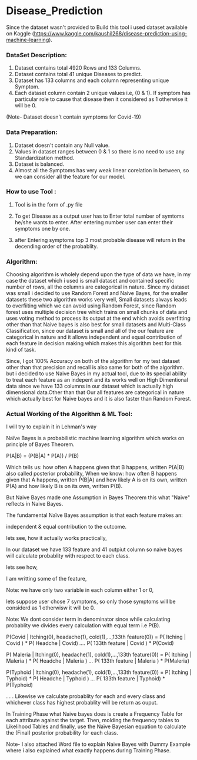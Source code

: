 # Disease_Prediction

Since the dataset wasn't provided to Build this tool i used dataset available on Kaggle (https://www.kaggle.com/kaushil268/disease-prediction-using-machine-learning).


### DataSet Description:

1) Dataset contains total 4920 Rows and 133 Columns.
2) Dataset contains total 41 unique Diseases to predict.
3) Dataset has 133 columns and each column representing unique Symptom.
4) Each dataset column contain 2 unique values i.e, (0 & 1). If symptom has particular role to cause that disease then it considered as 
   1 otherwise it will be 0.

(Note- Dataset doesn't contain symptoms for Covid-19)


### Data Preparation:

1) Dataset doesn't contain any Null value.
2) Values in dataset ranges between 0 & 1 so there is no need to use any Standardization method.
3) Dataset is balanced.
4) Almost all the Symptoms has very weak linear corelation in between, so we can consider all the feature for our model.


### How to use Tool :


1) Tool is in the form of .py file

2) To get Disease as a output user has to Enter total number of symtoms he/she wants to enter. After entering number user can enter their
symptoms one by one.

3) after Entering symptoms top 3 most probable disease will return in the decending order of the probablity.


### Algorithm:

Choosing algorithm is wholely depend upon the type of data we have, in my case the dataset which i used is small dataset and contained specific number of rows, all the columns are 
categorical in nature. Since my dataset was small i decided to use Random Forest and Naive Bayes, for the smaller datasets these two algorithm works very well, Small datasets always 
leads to overfiiting which we can avoid using Random Forest, since Random forest uses multiple decision tree which trains on small chunks of data and uses voting method to process its 
output at the end which avoids overfitting other than that Naive bayes is also best for small datasets and Multi-Class Classification, since our dataset is small and all of the our 
feature are categorical in nature and it allows independent and equal contribution of each feature in decision making which makes this algorithm best for this kind of task.

Since, I got 100% Accuracy on both of the algorithm for my test dataset other than that precision and recall is also same for both of the algorithm.
but i decided to use Naive Bayes in my actual tool, due to its special ability to treat each feature as an indepent and its works well on High Dimentional data since we have 133 columns 
in our dataset which is actually high dimensional data.Other than that Our all features are categorical in nature which actually best for Naive bayes and it is also faster than Random
Forest.


### Actual Working of the Algorithm & ML Tool:

I will try to explain it in Lehman's way

Naïve Bayes is a probabilistic machine learning algorithm which works on principle of Bayes Theorem.

P(A|B) = (P(B|A) * P(A)) / P(B)

Which tells us: how often A happens given that B happens, written P(A|B) also called posterior probability, 
When we know: how often B happens given that A happens, written P(B|A) and how likely A is on its own, written P(A) and how likely B is on its own, written P(B).

But Naive Bayes made one Assumption in Bayes Theorem this what "Naive" reflects in Naive Bayes.

The fundamental Naïve Bayes assumption is that each feature makes an:

independent & equal contribution to the outcome.


lets see, how it actually works practically,

In our dataset we have 133 feature and 41 outpiut column so naive bayes will calculate probablity with respect to each class.

lets see how,

I am writting some of the feature,

Note: we have only two variable in each column either 1 or 0, 

lets suppose user chose 7 symptoms, so only those symptoms will be considerd as 1 otherwisw it will be 0.

Note: We dont consider term in denominator since while calculating probablity we divides every calculation with equal term i.e P(B).

P(Covid | Itching(0), headache(1), cold(1),...,133th feature(0)) = P( Itching | Covid ) * P( Headche | Covid) *....* P( 133th feature | Covid ) * P(Covid)

P( Maleria | Itching(0), headache(1), cold(1),...,133th feature(0)) = P( Itching | Maleria ) * P( Headche | Maleria ) *...* P( 133th feature | Maleria  ) * P(Maleria)

P(Typhoid | Itching(0), headache(1), cold(1),...,133th feature(0)) = P( Itching | Typhoid) * P( Headche | Typhoid ) *...* P( 133th feature | Typhoid) * P(Typhoid)

.
.
.
Likewise we calculate probablity for each and every class and whichever class has highest probablity will be return as ouput.

In Training Phase what Naive bayes does is  create a Frequency Table for each attribute against the target. Then, molding the frequency tables to Likelihood Tables 
and finally, use the Naïve Bayesian equation to calculate the (Final) posterior probability for each class. 


Note- I also attached Word file to explain Naive Bayes with Dummy Example where i also explained what exactly happens during Training Phase.


















